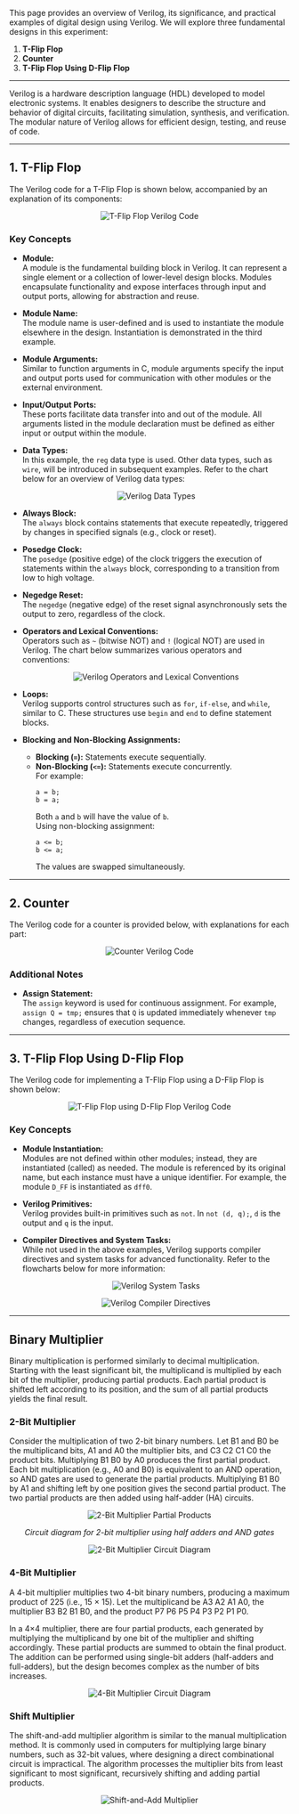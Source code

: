 This page provides an overview of Verilog, its significance, and practical examples of digital design using Verilog. We will explore three fundamental designs in this experiment:

1. **T-Flip Flop**
2. **Counter**
3. **T-Flip Flop Using D-Flip Flop**

---

Verilog is a hardware description language (HDL) developed to model electronic systems. It enables designers to describe the structure and behavior of digital circuits, facilitating simulation, synthesis, and verification. The modular nature of Verilog allows for efficient design, testing, and reuse of code.

---

## 1. T-Flip Flop

The Verilog code for a T-Flip Flop is shown below, accompanied by an explanation of its components:

<p align="center">
  <img src="images/t.jpg" alt="T-Flip Flop Verilog Code">
</p>

### Key Concepts

- **Module:**  
  A module is the fundamental building block in Verilog. It can represent a single element or a collection of lower-level design blocks. Modules encapsulate functionality and expose interfaces through input and output ports, allowing for abstraction and reuse.

- **Module Name:**  
  The module name is user-defined and is used to instantiate the module elsewhere in the design. Instantiation is demonstrated in the third example.

- **Module Arguments:**  
  Similar to function arguments in C, module arguments specify the input and output ports used for communication with other modules or the external environment.

- **Input/Output Ports:**  
  These ports facilitate data transfer into and out of the module. All arguments listed in the module declaration must be defined as either input or output within the module.

- **Data Types:**  
  In this example, the `reg` data type is used. Other data types, such as `wire`, will be introduced in subsequent examples. Refer to the chart below for an overview of Verilog data types:

  <p align="center">
    <img src="images/data.jpg" alt="Verilog Data Types">
  </p>

- **Always Block:**  
  The `always` block contains statements that execute repeatedly, triggered by changes in specified signals (e.g., clock or reset).

- **Posedge Clock:**  
  The `posedge` (positive edge) of the clock triggers the execution of statements within the `always` block, corresponding to a transition from low to high voltage.

- **Negedge Reset:**  
  The `negedge` (negative edge) of the reset signal asynchronously sets the output to zero, regardless of the clock.

- **Operators and Lexical Conventions:**  
  Operators such as `~` (bitwise NOT) and `!` (logical NOT) are used in Verilog. The chart below summarizes various operators and conventions:

  <p align="center">
    <img src="images/lex.jpg" alt="Verilog Operators and Lexical Conventions">
  </p>

- **Loops:**  
  Verilog supports control structures such as `for`, `if-else`, and `while`, similar to C. These structures use `begin` and `end` to define statement blocks.

- **Blocking and Non-Blocking Assignments:**
  - **Blocking (`=`):** Statements execute sequentially.
  - **Non-Blocking (`<=`):** Statements execute concurrently.  
    For example:
    ```
    a = b;
    b = a;
    ```
    Both `a` and `b` will have the value of `b`.  
    Using non-blocking assignment:
    ```
    a <= b;
    b <= a;
    ```
    The values are swapped simultaneously.

---

## 2. Counter

The Verilog code for a counter is provided below, with explanations for each part:

<p align="center">
  <img src="images/c.jpg" alt="Counter Verilog Code">
</p>

### Additional Notes

- **Assign Statement:**  
  The `assign` keyword is used for continuous assignment. For example, `assign Q = tmp;` ensures that `Q` is updated immediately whenever `tmp` changes, regardless of execution sequence.

---

## 3. T-Flip Flop Using D-Flip Flop

The Verilog code for implementing a T-Flip Flop using a D-Flip Flop is shown below:

<p align="center">
  <img src="images/td.jpg" alt="T-Flip Flop using D-Flip Flop Verilog Code">
</p>

### Key Concepts

- **Module Instantiation:**  
  Modules are not defined within other modules; instead, they are instantiated (called) as needed. The module is referenced by its original name, but each instance must have a unique identifier. For example, the module `D_FF` is instantiated as `dff0`.

- **Verilog Primitives:**  
  Verilog provides built-in primitives such as `not`. In `not (d, q);`, `d` is the output and `q` is the input.

- **Compiler Directives and System Tasks:**  
  While not used in the above examples, Verilog supports compiler directives and system tasks for advanced functionality. Refer to the flowcharts below for more information:

  <p align="center">
    <img src="images/task.jpg" alt="Verilog System Tasks">
  </p>
  <p align="center">
    <img src="images/direc.jpg" alt="Verilog Compiler Directives">
  </p>

---

## Binary Multiplier

Binary multiplication is performed similarly to decimal multiplication. Starting with the least significant bit, the multiplicand is multiplied by each bit of the multiplier, producing partial products. Each partial product is shifted left according to its position, and the sum of all partial products yields the final result.

### 2-Bit Multiplier

Consider the multiplication of two 2-bit binary numbers. Let B1 and B0 be the multiplicand bits, A1 and A0 the multiplier bits, and C3 C2 C1 C0 the product bits. Multiplying B1 B0 by A0 produces the first partial product. Each bit multiplication (e.g., A0 and B0) is equivalent to an AND operation, so AND gates are used to generate the partial products. Multiplying B1 B0 by A1 and shifting left by one position gives the second partial product. The two partial products are then added using half-adder (HA) circuits.

<p align="center">
  <img src="images/2bit1.png" alt="2-Bit Multiplier Partial Products">
</p>

<p align="center">
  <em>Circuit diagram for 2-bit multiplier using half adders and AND gates</em>
</p>

<p align="center">
  <img src="images/2bit2.png" alt="2-Bit Multiplier Circuit Diagram">
</p>

### 4-Bit Multiplier

A 4-bit multiplier multiplies two 4-bit binary numbers, producing a maximum product of 225 (i.e., 15 × 15). Let the multiplicand be A3 A2 A1 A0, the multiplier B3 B2 B1 B0, and the product P7 P6 P5 P4 P3 P2 P1 P0.

In a 4×4 multiplier, there are four partial products, each generated by multiplying the multiplicand by one bit of the multiplier and shifting accordingly. These partial products are summed to obtain the final product. The addition can be performed using single-bit adders (half-adders and full-adders), but the design becomes complex as the number of bits increases.

<p align="center">
  <img src="images/4bitmultiplier.png" alt="4-Bit Multiplier Circuit Diagram">
</p>

### Shift Multiplier

The shift-and-add multiplier algorithm is similar to the manual multiplication method. It is commonly used in computers for multiplying large binary numbers, such as 32-bit values, where designing a direct combinational circuit is impractical. The algorithm processes the multiplier bits from least significant to most significant, recursively shifting and adding partial products.

<p align="center">
  <img src="images/shiftmultiplier.png" alt="Shift-and-Add Multiplier">
</p>
